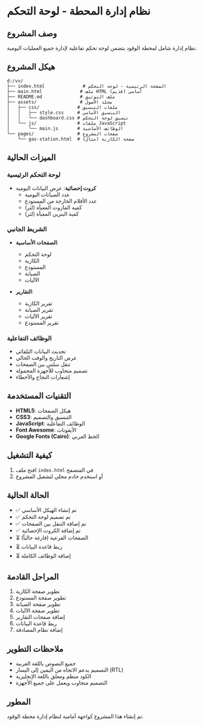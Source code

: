 # نظام إدارة المحطة - لوحة التحكم

## وصف المشروع
نظام إدارة شامل لمحطة الوقود يتضمن لوحة تحكم تفاعلية لإدارة جميع العمليات اليومية.

## هيكل المشروع

```
d:/vv/
├── index.html              # الصفحة الرئيسية - لوحة التحكم
├── main.html              # ملف HTML أساسي (قديم)
├── README.md              # ملف التوثيق
├── assets/                # مجلد الأصول
│   ├── css/              # ملفات التنسيق
│   │   ├── style.css     # التنسيق الأساسي
│   │   └── dashboard.css # تنسيق لوحة التحكم
│   └── js/               # ملفات JavaScript
│       └── main.js       # الوظائف الأساسية
└── pages/                # صفحات المشروع
    └── gas-station.html  # صفحة الكازية (مثال)
```

## الميزات الحالية

### لوحة التحكم الرئيسية
- **كروت إحصائية**: عرض البيانات اليومية
  - عدد الصيانات اليومية
  - عدد الأقلام الخارجة من المستودع
  - كمية المازوت المعبأة (لتر)
  - كمية البنزين المعبأة (لتر)

### الشريط الجانبي
- **الصفحات الأساسية**:
  - لوحة التحكم
  - الكازية
  - المستودع
  - الصيانة
  - الآليات

- **التقارير**:
  - تقرير الكازية
  - تقرير الصيانة
  - تقرير الآليات
  - تقرير المستودع

### الوظائف التفاعلية
- تحديث البيانات التلقائي
- عرض التاريخ والوقت الحالي
- تنقل سلس بين الصفحات
- تصميم متجاوب للأجهزة المحمولة
- إشعارات النجاح والأخطاء

## التقنيات المستخدمة
- **HTML5**: هيكل الصفحات
- **CSS3**: التنسيق والتصميم
- **JavaScript**: الوظائف التفاعلية
- **Font Awesome**: الأيقونات
- **Google Fonts (Cairo)**: الخط العربي

## كيفية التشغيل
1. افتح ملف `index.html` في المتصفح
2. أو استخدم خادم محلي لتشغيل المشروع

## الحالة الحالية
- ✅ تم إنشاء الهيكل الأساسي
- ✅ تم تصميم لوحة التحكم
- ✅ تم إضافة التنقل بين الصفحات
- ✅ تم إضافة الكروت الإحصائية
- ⏳ الصفحات الفرعية (فارغة حالياً)
- ⏳ ربط قاعدة البيانات
- ⏳ إضافة الوظائف الكاملة

## المراحل القادمة
1. تطوير صفحة الكازية
2. تطوير صفحة المستودع
3. تطوير صفحة الصيانة
4. تطوير صفحة الآليات
5. إضافة صفحات التقارير
6. ربط قاعدة البيانات
7. إضافة نظام المصادقة

## ملاحظات التطوير
- جميع النصوص باللغة العربية
- التصميم يدعم الاتجاه من اليمين إلى اليسار (RTL)
- الكود منظم ومعلق باللغة الإنجليزية
- التصميم متجاوب ويعمل على جميع الأجهزة

## المطور
تم إنشاء هذا المشروع كواجهة أمامية لنظام إدارة محطة الوقود.
